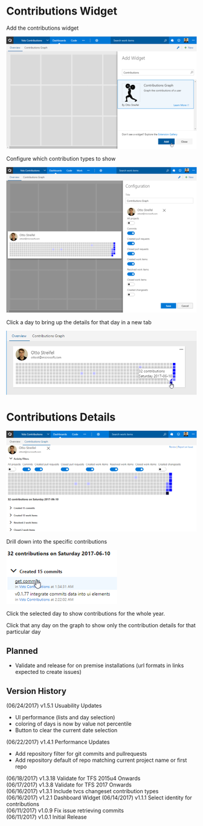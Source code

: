 # Contributions Widget
Add the contributions widget

![add widget](img/chooseWidget.png)

Configure which contribution types to show

![configure widget](img/configureWidget.png)

Click a day to bring up the details for that day in a new tab

![click widget](img/clickWidget.png)


# Contributions Details

![contribution graph](img/contributionGraph.png)

Drill down into the specific contributions  

![specific contributions](img/timeWindow.png)  

Click the selected day to show contributions for the whole year.

Click that any day on the graph to show only the contribution details for that particular day

## Planned
- Validate and release for on premise installations (url formats in links expected to create issues)

## Version History
(06/24/2017) v1.5.1 Usuability Updates
- UI performance (lists and day selection)
- coloring of days is now by value not percentile
- Button to clear the current date selection

(06/22/2017) v1.4.1 Performance Updates  
- Add repository filter for git commits and pullrequests  
- Add repository default of repo matching current project name or first repo  

(06/18/2017) v1.3.18 Validate for TFS 2015u4 Onwards  
(06/17/2017) v1.3.8 Validate for TFS 2017 Onwards  
(06/16/2017) v1.3.1 Include tvcs changeset contribution types    
(06/16/2017) v1.2.1 Dashboard Widget
(06/14/2017) v1.1.1 Select identity for contributions  
(06/11/2017) v1.0.9 Fix issue retrieving commits  
(06/11/2017) v1.0.1 Initial Release

